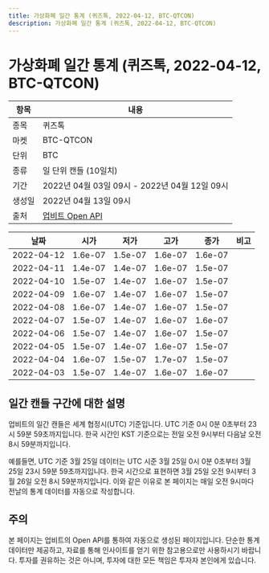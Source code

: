 ```yaml
---
title: 가상화폐 일간 통계 (퀴즈톡, 2022-04-12, BTC-QTCON)
description: 가상화폐 일간 통계 (퀴즈톡, 2022-04-12, BTC-QTCON)
---
```



가상화폐 일간 통계 (퀴즈톡, 2022-04-12, BTC-QTCON)
===

|항목|내용|
|--|--|
|종목|퀴즈톡|
|마켓|BTC-QTCON|
|단위|BTC|
|종류|일 단위 캔들 (10일치)|
|기간|2022년 04월 03일 09시 - 2022년 04월 12일 09시|
|생성일|2022년 04월 13일 09시|
|출처|[업비트 Open API](https://docs.upbit.com)|


|날짜|시가|저가|고가|종가|비고|
|--|--|--|--|--|--|
|2022-04-12|1.6e-07|1.5e-07|1.6e-07|1.6e-07|    |
|2022-04-11|1.4e-07|1.4e-07|1.6e-07|1.5e-07|    |
|2022-04-10|1.5e-07|1.4e-07|1.6e-07|1.5e-07|    |
|2022-04-09|1.6e-07|1.4e-07|1.6e-07|1.5e-07|    |
|2022-04-08|1.6e-07|1.4e-07|1.6e-07|1.5e-07|    |
|2022-04-07|1.5e-07|1.4e-07|1.6e-07|1.6e-07|    |
|2022-04-06|1.5e-07|1.4e-07|1.6e-07|1.5e-07|    |
|2022-04-05|1.5e-07|1.4e-07|1.6e-07|1.5e-07|    |
|2022-04-04|1.6e-07|1.5e-07|1.7e-07|1.5e-07|    |
|2022-04-03|1.5e-07|1.4e-07|1.6e-07|1.6e-07|    |


일간 캔들 구간에 대한 설명
---


업비트의 일간 캔들은 세계 협정시(UTC) 기준입니다. 
UTC 기준 0시 0분 0초부터 23시 59분 59초까지입니다. 
한국 시간인 KST 기준으로는 전일 오전 9시부터 다음날 오전 8시 59분까지입니다. 


예를들면, UTC 기준 3월 25일 데이터는 UTC 시준 3월 25일 0시 0분 0초부터 3월 25일 23시 59분 59초까지입니다. 
한국 시간으로 표현하면 3월 25일 오전 9시부터 3월 26일 오전 8시 59분까지입니다. 
이와 같은 이유로 본 페이지는 매일 오전 9시마다 전날의 통계 데이터를 자동으로 작성합니다. 


주의
---


본 페이지는 업비트의 Open API를 통하여 자동으로 생성된 페이지입니다. 
단순한 통계 데이터만 제공하고, 자료를 통해 인사이트를 얻기 위한 참고용으로만 사용하시기 바랍니다. 
투자를 권유하는 것은 아니며, 투자에 대한 모든 책임은 투자자 본인에게 있습니다. 
